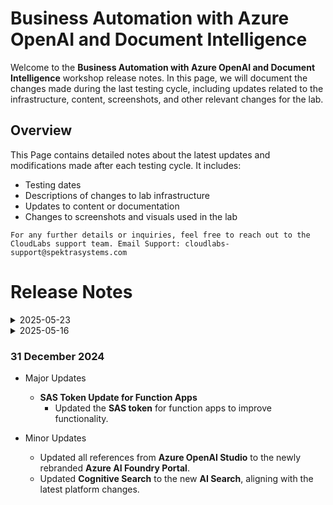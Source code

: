 # Business Automation with Azure OpenAI and Document Intelligence

Welcome to the **Business Automation with Azure OpenAI and Document Intelligence** workshop release notes. In this page, we will document the changes made during the last testing cycle, including updates related to the infrastructure, content, screenshots, and other relevant changes for the lab.

## Overview

This Page contains detailed notes about the latest updates and modifications made after each testing cycle. It includes:

- Testing dates
- Descriptions of changes to lab infrastructure
- Updates to content or documentation
- Changes to screenshots and visuals used in the lab

`For any further details or inquiries, feel free to reach out to the CloudLabs support team. Email Support: cloudlabs-support@spektrasystems.com`

# Release Notes

<details>
  <summary>2025-05-23</summary>

## Infrastructure Changes

NA

## Content Changes

- **Major Changes**: 
    - Updated instruction for navigating to the Document Intelligence Portal: Earlier, we accessed it through the Azure portal, but due to UI updates, we now navigate directly and log in to the Document Intelligence Portal.
    - In Azure AI Foundry | Azure OpenAI Service, the UI for accessing Parameters in the Chat application has changed. Therefore, the instructions have been updated to refer to the Parameters section located in the left column of the chat session.

- **Minor Changes**: Minor UI Changes and instructions updated.
  
## Screenshot Updates

- **Change**: The screenshots are up to date with the major and minor content updates mentioned above.

## Testing Notes

- **Testing Date**: 2025-05-22
- **Resolved Issues**: NA
---
</details>


<details>
  <summary>2025-05-16</summary>

## Infrastructure Changes

NA

## Content Changes

- **Change**: Minor UI Changes and instructions updated.

## Screenshot Updates

- **Change**: Screenshots are upto date.

## Testing Notes

- **Testing Date**: 2025-05-15

---
</details>

### 31 December 2024

- Major Updates 

  - **SAS Token Update for Function Apps**
    - Updated the **SAS token** for function apps to improve functionality.

- Minor Updates 

  - Updated all references from **Azure OpenAI Studio** to the newly rebranded **Azure AI Foundry Portal**.
  - Updated **Cognitive Search** to the new **AI Search**, aligning with the latest platform changes.


  
